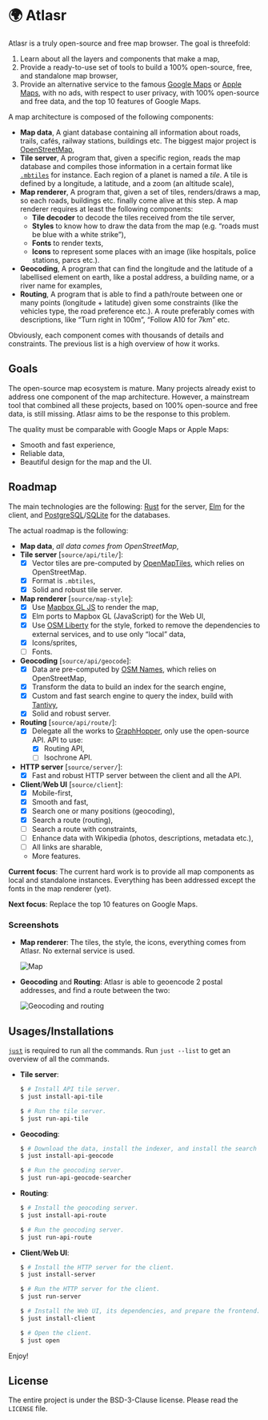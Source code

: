 # 🌍 Atlasr

Atlasr is a truly open-source and free map browser. The goal is threefold:

  1. Learn about all the layers and components that make a map,
  2. Provide a ready-to-use set of tools to build a 100% open-source,
     free, and standalone map browser,
  3. Provide an alternative service to the famous [Google Maps][GMaps]
     or [Apple Maps][AMAps], with no ads, with respect to user privacy,
     with 100% open-source and free data, and the top 10 features of
     Google Maps.

A map architecture is composed of the following components:

  * **Map data**, A giant database containing all information about
    roads, trails, cafés, railway stations, buildings etc. The biggest
    major project is [OpenStreetMap][OSM],
  * **Tile server**, A program that, given a specific region, reads
    the map database and compiles those information in a certain
    format like [`.mbtiles`][MBtiles] for instance. Each region of a
    planet is named a _tile_. A tile is defined by a longitude, a
    latitude, and a zoom (an altitude scale),
  * **Map renderer**, A program that, given a set of tiles,
    renders/draws a map, so each roads, buildings etc. finally come
    alive at this step. A map renderer requires at least the following
    components:
      * **Tile decoder** to decode the tiles received from the tile
        server,
      * **Styles** to know how to draw the data from the map
        (e.g. “roads must be blue with a white strike”),
      * **Fonts** to render texts,
      * **Icons** to represent some places with an image (like
        hospitals, police stations, parcs etc.).
  * **Geocoding**, A program that can find the longitude and the
    latitude of a labellised element on earth, like a postal address,
    a building name, or a river name for examples,
  * **Routing**, A program that is able to find a path/route between
    one or many points (longitude + latitude) given some constraints
    (like the vehicles type, the road preference etc.). A route
    preferably comes with descriptions, like “Turn right in 100m”,
    “Follow A10 for 7km” etc.

Obviously, each component comes with thousands of details and
constraints. The previous list is a high overview of how it works.

## Goals

The open-source map ecosystem is mature. Many projects already exist
to address one component of the map architecture. However, a
mainstream tool that combined all these projects, based on 100%
open-source and free data, is still missing. Atlasr aims to be the
response to this problem.

The quality must be comparable with Google Maps or Apple Maps:

  * Smooth and fast experience,
  * Reliable data,
  * Beautiful design for the map and the UI.

## Roadmap

The main technologies are the following: [Rust] for the server, [Elm]
for the client, and [PostgreSQL]/[SQLite] for the databases.

The actual roadmap is the following:

  * **Map data**, _all data comes from OpenStreetMap_,
  * **Tile server** [`source/api/tile/`]:
    * [x] Vector tiles are pre-computed by [OpenMapTiles][OMT], which
          relies on OpenStreetMap.
    * [x] Format is `.mbtiles`,
    * [x] Solid and robust tile server.
  * **Map renderer** [`source/map-style`]:
    * [x] Use [Mapbox GL JS] to render the map,
    * [x] Elm ports to Mapbox GL (JavaScript) for the Web UI,
    * [x] Use [OSM Liberty] for the style, forked to remove the
          dependencies to external services, and to use only “local”
          data,
    * [x] Icons/sprites,
    * [ ] Fonts.
  * **Geocoding** [`source/api/geocode`]:
    * [x] Data are pre-computed by [OSM Names][OSMNames], which relies
          on OpenStreetMap,
    * [x] Transform the data to build an index for the search engine,
    * [x] Custom and fast search engine to query the index, build with [Tantivy],
    * [x] Solid and robust server.
  * **Routing** [`source/api/route/`]:
    * [x] Delegate all the works to [GraphHopper], only use the
          open-source API. API to use:
      * [x] Routing API,
      * [ ] Isochrone API.
  * **HTTP server** [`source/server/`]:
    * [x] Fast and robust HTTP server between the client and all the API.
  * **Client**/**Web UI** [`source/client`]:
    * [x] Mobile-first,
    * [x] Smooth and fast,
    * [x] Search one or many positions (geocoding),
    * [x] Search a route (routing),
    * [ ] Search a route with constraints,
    * [ ] Enhance data with Wikipedia (photos, descriptions, metadata etc.),
    * [ ] All links are sharable,
    * More features.
    
**Current focus**: The current hard work is to provide all map
components as local and standalone instances. Everything has been
addressed except the fonts in the map renderer (yet).

**Next focus**: Replace the top 10 features on Google Maps.

### Screenshots

  * **Map renderer**: The tiles, the style, the icons, everything
    comes from Atlasr. No external service is used.

    ![Map](./documentation/images/map.jpg)
    
  * **Geocoding** and **Routing**: Atlasr is able to geoencode 2
    postal addresses, and find a route between the two:
  
    ![Geocoding and routing](./documentation/images/routing.jpg)

## Usages/Installations

[`just`] is required to run all the commands. Run `just --list` to get an overview of all the commands.

  * **Tile server**:

    ```sh
    $ # Install API tile server.
    $ just install-api-tile

    $ # Run the tile server.
    $ just run-api-tile
    ```
  
  * **Geocoding**:

    ```sh
    $ # Download the data, install the indexer, and install the search engine.
    $ just install-api-geocode

    $ # Run the geocoding server.
    $ just run-api-geocode-searcher
    ```
  
  * **Routing**:
  
    ```sh
    $ # Install the geocoding server.
    $ just install-api-route

    $ # Run the geocoding server.
    $ just run-api-route
    ```
  
  * **Client**/**Web UI**:
  
    ```sh
    $ # Install the HTTP server for the client.
    $ just install-server

    $ # Run the HTTP server for the client.
    $ just run-server

    $ # Install the Web UI, its dependencies, and prepare the frontend.
    $ just install-client

    $ # Open the client.
    $ just open
    ```
  
Enjoy!

## License

The entire project is under the BSD-3-Clause license. Please read the
`LICENSE` file.

[OSM]: https://openstreetmap.org/ 
[MBTiles]: https://github.com/mapbox/mbtiles-spec
[GMaps]: https://google.com/maps
[AMaps]: https://maps.apple.com/
[Rust]: https://rust-lang.org/
[Elm]: https://elm-lang.org/
[PostgreSQL]: https://www.postgresql.org/
[SQLite]: https://www.sqlite.org/
[OMT]: https://openmaptiles.org/
[Mapbox GL JS]: https://www.mapbox.com/mapbox-gl-js/api/
[OSM Liberty]: https://github.com/atlasr-org/osm-liberty/
[OSMNames]: http://osmnames.org/
[Tantivy]: https://github.com/tantivy-search/tantivy/
[GraphHopper]: https://www.graphhopper.com/
[`just`]: https://github.com/casey/just/
